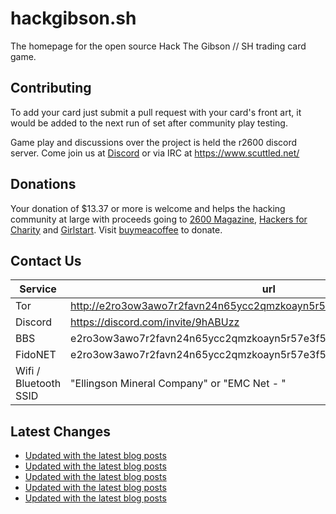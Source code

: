 # hackgibson.sh
The homepage for the open source Hack The Gibson // SH trading card game.


## Contributing

To add your card just submit a pull request with your card's front art, it would be added to the next run of set after community play testing.

Game play and discussions over the project is held the r2600 discord server. Come join us at [Discord](https://discord.com/invite/9hABUzz) or via IRC at https://www.scuttled.net/


## Donations

Your donation of $13.37 or more is welcome and helps the hacking community at large with proceeds going to [2600 Magazine](https://2600.com/), [Hackers for Charity](https://hackersforcharity.org) and [Girlstart](https://girlstart.org).  Visit [buymeacoffee](https://www.buymeacoffee.com/hackgibson.sh) to donate.


## Contact Us

Service | url
-|-
Tor | http://e2ro3ow3awo7r2favn24n65ycc2qmzkoayn5r57e3f56nvjwdcgg32ad.onion
Discord | https://discord.com/invite/9hABUzz
BBS | e2ro3ow3awo7r2favn24n65ycc2qmzkoayn5r57e3f56nvjwdcgg32ad.onion:23
FidoNET | e2ro3ow3awo7r2favn24n65ycc2qmzkoayn5r57e3f56nvjwdcgg32ad.onion:24554
Wifi / Bluetooth SSID | "Ellingson Mineral Company" or "EMC Net - <fidonet address>"

## Latest Changes
<!-- BLOG-POST-LIST:START -->
- [Updated with the latest blog posts](https://github.com/DFW2600/hackgibson.sh/commit/78e9a44f75eb41a14572b3800bfbb354f4a5af51)
- [Updated with the latest blog posts](https://github.com/DFW2600/hackgibson.sh/commit/18a1c79debdf0e63758aae7d7d04ac5232b77cd3)
- [Updated with the latest blog posts](https://github.com/DFW2600/hackgibson.sh/commit/fa4ff4c13367dd7c8ac5c431380633caf56ee15a)
- [Updated with the latest blog posts](https://github.com/DFW2600/hackgibson.sh/commit/3046f4a3aa2dfea9c44fe8b7e191d31299f44bf4)
- [Updated with the latest blog posts](https://github.com/DFW2600/hackgibson.sh/commit/701426cce94f86a05dd0694faabc3e4cad5742a6)
<!-- BLOG-POST-LIST:END -->
